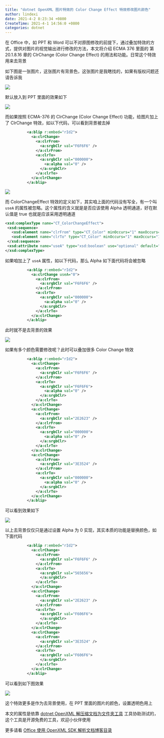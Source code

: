 ```yaml
---
title: "dotnet OpenXML 图片特效的 Color Change Effect 特效修改图片颜色"
author: lindexi
date: 2021-4-2 8:23:34 +0800
CreateTime: 2021-4-1 14:56:0 +0800
categories: dotnet
---
```


在 Office 中，如 PPT 和 Word 可以不对原图修改的前提下，通过叠加特效的方式，提供对图片的视觉输出进行修改的方法，本文将介绍 ECMA 376 里面的 第 20.1.8.16 章的 ClrChange (Color Change Effect) 的用法和功能。日常这个特效用来去背景

<!--more-->


<!-- 发布 -->

如下图是一张图片，这张图片有背景色，这张图片是我瞎找的，如果有版权问题还请告诉我

<!-- ![](image/dotnet OpenXML 图片的 Color Change Effect 特效修改图片颜色/dotnet OpenXML 图片的 Color Change Effect 特效修改图片颜色0.png) -->

![](http://image.acmx.xyz/lindexi%2F2021411457348467.jpg)

默认放入到 PPT 里面的效果如下

<!-- ![](image/dotnet OpenXML 图片的 Color Change Effect 特效修改图片颜色/dotnet OpenXML 图片的 Color Change Effect 特效修改图片颜色1.png) -->

![](http://image.acmx.xyz/lindexi%2F2021411458198277.jpg)

而如果按照 ECMA-376 的 ClrChange (Color Change Effect) 功能，给图片加上了 ClrChange 特效，如以下代码，可以看到背景被去掉

```xml
          <a:blip r:embed="rId2">
            <a:clrChange>
              <a:clrFrom>
                <a:srgbClr val="F6F6F6" />
              </a:clrFrom>
              <a:clrTo>
                <a:srgbClr val="000000">
                  <a:alpha val="0" />
                </a:srgbClr>
              </a:clrTo>
            </a:clrChange>
          </a:blip>
```

<!-- ![](image/dotnet OpenXML 图片的 Color Change Effect 特效修改图片颜色/dotnet OpenXML 图片的 Color Change Effect 特效修改图片颜色2.png) -->

![](http://image.acmx.xyz/lindexi%2F2021411459367577.jpg)

而 ColorChangeEffect 特效的定义如下，其实咱上面的代码没有写全，有一个叫 `useA` 的属性被忽略。这个属性的含义就是是否应该使用 Alpha 透明通道，好在默认值是 true 也就是应该采用透明通道

```xml
<xsd:complexType name="CT_ColorChangeEffect">
 <xsd:sequence>
   <xsd:element name="clrFrom" type="CT_Color" minOccurs="1" maxOccurs="1"/>
   <xsd:element name="clrTo" type="CT_Color" minOccurs="1" maxOccurs="1"/>
 </xsd:sequence>
 <xsd:attribute name="useA" type="xsd:boolean" use="optional" default="true"/>
</xsd:complexType>
```

如果咱加上了 `useA` 属性，如以下代码，那么 Alpha 如下面代码将会被忽略

```xml
          <a:blip r:embed="rId2">
            <a:clrChange useA="0">
              <a:clrFrom>
                <a:srgbClr val="F6F6F6" />
              </a:clrFrom>
              <a:clrTo>
                <a:srgbClr val="000000">
                  <a:alpha val="0" />
                </a:srgbClr>
              </a:clrTo>
            </a:clrChange>
          </a:blip>
```

此时就不是去背景的效果

<!-- ![](image/dotnet OpenXML 图片的 Color Change Effect 特效修改图片颜色/dotnet OpenXML 图片的 Color Change Effect 特效修改图片颜色3.png) -->

![](http://image.acmx.xyz/lindexi%2F20214115314999.jpg)

如果有多个颜色需要修改呢？此时可以叠加很多 Color Change 特效

```xml
          <a:blip r:embed="rId2">
            <a:clrChange>
              <a:clrFrom>
                <a:srgbClr val="F6F6F6" />
              </a:clrFrom>
              <a:clrTo>
                <a:srgbClr val="F6F6F6">
                  <a:alpha val="0" />
                </a:srgbClr>
              </a:clrTo>
            </a:clrChange>
            <a:clrChange>
              <a:clrFrom>
                <a:srgbClr val="2E2623" />
              </a:clrFrom>
              <a:clrTo>
                <a:srgbClr val="000000">
                  <a:alpha val="0" />
                </a:srgbClr>
              </a:clrTo>
            </a:clrChange>
            <a:clrChange>
              <a:clrFrom>
                <a:srgbClr val="3E3524" />
              </a:clrFrom>
              <a:clrTo>
                <a:srgbClr val="000000">
                  <a:alpha val="0" />
                </a:srgbClr>
              </a:clrTo>
            </a:clrChange>
          </a:blip>
```

可以看到效果如下

<!-- ![](image/dotnet OpenXML 图片的 Color Change Effect 特效修改图片颜色/dotnet OpenXML 图片的 Color Change Effect 特效修改图片颜色4.png) -->

![](http://image.acmx.xyz/lindexi%2F202141158452360.jpg)

以上去背景仅仅只是通过设置 Alpha 为 0 实现，其实本质的功能是替换颜色，如下面代码

```xml
          <a:blip r:embed="rId2">
            <a:clrChange>
              <a:clrFrom>
                <a:srgbClr val="F6F6F6" />
              </a:clrFrom>
              <a:clrTo>
                <a:srgbClr val="565656">
                </a:srgbClr>
              </a:clrTo>
            </a:clrChange>
            <a:clrChange>
              <a:clrFrom>
                <a:srgbClr val="2E2623" />
              </a:clrFrom>
              <a:clrTo>
                <a:srgbClr val="F606F6">
                </a:srgbClr>
              </a:clrTo>
            </a:clrChange>
            <a:clrChange>
              <a:clrFrom>
                <a:srgbClr val="3E3524" />
              </a:clrFrom>
              <a:clrTo>
                <a:srgbClr val="F606F6">
                </a:srgbClr>
              </a:clrTo>
            </a:clrChange>
          </a:blip>
```

可以看到如下图效果

<!-- ![](image/dotnet OpenXML 图片的 Color Change Effect 特效修改图片颜色/dotnet OpenXML 图片的 Color Change Effect 特效修改图片颜色5.png) -->

![](http://image.acmx.xyz/lindexi%2F2021411510167909.jpg)

这个特效更多是作为去背景使用，在 PPT 里面的图片的颜色，设置透明色用上

本文的属性是依靠 [dotnet OpenXML 解压缩文档为文件夹工具](https://blog.lindexi.com/post/dotnet-OpenXML-%E8%A7%A3%E5%8E%8B%E7%BC%A9%E6%96%87%E6%A1%A3%E4%B8%BA%E6%96%87%E4%BB%B6%E5%A4%B9%E5%B7%A5%E5%85%B7.html ) 工具协助测试的，这个工具是开源免费的工具，欢迎小伙伴使用

更多请看 [Office 使用 OpenXML SDK 解析文档博客目录](https://blog.lindexi.com/post/Office-%E4%BD%BF%E7%94%A8-OpenXML-SDK-%E8%A7%A3%E6%9E%90%E6%96%87%E6%A1%A3%E5%8D%9A%E5%AE%A2%E7%9B%AE%E5%BD%95.html )

